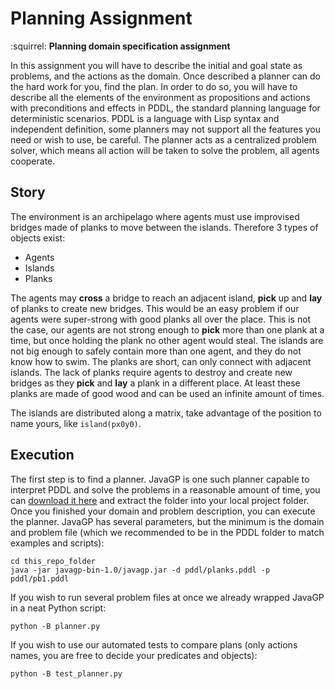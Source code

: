 # Planning Assignment
:squirrel: **Planning domain specification assignment**

In this assignment you will have to describe the initial and goal state as problems, and the actions as the domain.
Once described a planner can do the hard work for you, find the plan.
In order to do so, you will have to describe all the elements of the environment as propositions and actions with preconditions and effects in PDDL, the standard planning language for deterministic scenarios.
PDDL is a language with Lisp syntax and independent definition, some planners may not support all the features you need or wish to use, be careful.
The planner acts as a centralized problem solver, which means all action will be taken to solve the problem, all agents cooperate.

## Story

The environment is an archipelago where agents must use improvised bridges made of planks to move between the islands.
Therefore 3 types of objects exist:

- Agents
- Islands
- Planks

The agents may **cross** a bridge to reach an adjacent island, **pick** up and **lay** of planks to create new bridges.
This would be an easy problem if our agents were super-strong with good planks all over the place.
This is not the case, our agents are not strong enough to **pick** more than one plank at a time, but once holding the plank no other agent would steal.
The islands are not big enough to safely contain more than one agent, and they do not know how to swim.
The planks are short, can only connect with adjacent islands.
The lack of planks require agents to destroy and create new bridges as they **pick** and **lay** a plank in a different place.
At least these planks are made of good wood and can be used an infinite amount of times.

The islands are distributed along a matrix, take advantage of the position to name yours, like ```island(px0y0)```.

## Execution

The first step is to find a planner. JavaGP is one such planner capable to interpret PDDL and solve the problems in a reasonable amount of time, you can [download it here](http://sourceforge.net/projects/emplan/) and extract the folder into your local project folder. Once you finished your domain and problem description, you can execute the planner. JavaGP has several parameters, but the minimum is the domain and problem file (which we recommended to be in the PDDL folder to match examples and scripts):

```
cd this_repo_folder
java -jar javagp-bin-1.0/javagp.jar -d pddl/planks.pddl -p pddl/pb1.pddl
```

If you wish to run several problem files at once we already wrapped JavaGP in a neat Python script:

```
python -B planner.py
```

If you wish to use our automated tests to compare plans (only actions names, you are free to decide your predicates and objects):

```
python -B test_planner.py
```
